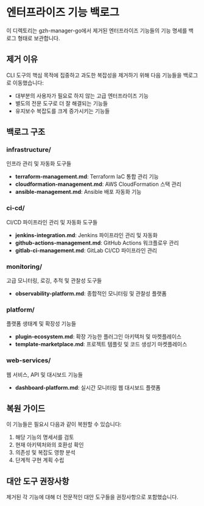 # 엔터프라이즈 기능 백로그

이 디렉토리는 gzh-manager-go에서 제거된 엔터프라이즈 기능들의 기능 명세를 백로그 형태로 보관합니다.

## 제거 이유

CLI 도구의 핵심 목적에 집중하고 과도한 복잡성을 제거하기 위해 다음 기능들을 백로그로 이동했습니다:

- 대부분의 사용자가 필요로 하지 않는 고급 엔터프라이즈 기능
- 별도의 전문 도구로 더 잘 해결되는 기능들
- 유지보수 복잡도를 크게 증가시키는 기능들

## 백로그 구조

### infrastructure/
인프라 관리 및 자동화 도구들
- **terraform-management.md**: Terraform IaC 통합 관리 기능
- **cloudformation-management.md**: AWS CloudFormation 스택 관리
- **ansible-management.md**: Ansible 배포 자동화 기능

### ci-cd/
CI/CD 파이프라인 관리 및 자동화 도구들
- **jenkins-integration.md**: Jenkins 파이프라인 관리 및 자동화
- **github-actions-management.md**: GitHub Actions 워크플로우 관리
- **gitlab-ci-management.md**: GitLab CI/CD 파이프라인 관리

### monitoring/
고급 모니터링, 로깅, 추적 및 관찰성 도구들
- **observability-platform.md**: 종합적인 모니터링 및 관찰성 플랫폼

### platform/
플랫폼 생태계 및 확장성 기능들
- **plugin-ecosystem.md**: 확장 가능한 플러그인 아키텍처 및 마켓플레이스
- **template-marketplace.md**: 프로젝트 템플릿 및 코드 생성기 마켓플레이스

### web-services/
웹 서비스, API 및 대시보드 기능들
- **dashboard-platform.md**: 실시간 모니터링 웹 대시보드 플랫폼

## 복원 가이드

이 기능들은 필요시 다음과 같이 복원할 수 있습니다:

1. 해당 기능의 명세서를 검토
2. 현재 아키텍처와의 호환성 확인
3. 의존성 및 복잡도 영향 분석
4. 단계적 구현 계획 수립

## 대안 도구 권장사항

제거된 각 기능에 대해 더 전문적인 대안 도구들을 권장사항으로 포함했습니다.